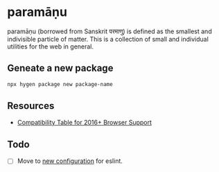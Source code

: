 # paramāṇu

paramāṇu (borrowed from Sanskrit परमाणु) is defined as the smallest and indivisible particle of matter. This is a collection of small and individual utilities for the web in general.

## Geneate a new package

```sh
npx hygen package new package-name
```

## Resources

- [Compatibility Table for 2016+ Browser Support](https://kangax.github.io/compat-table/es2016plus/)

## Todo

- [ ] Move to [new configuration](https://eslint.org/docs/latest/use/configure/configuration-files-new) for eslint.
